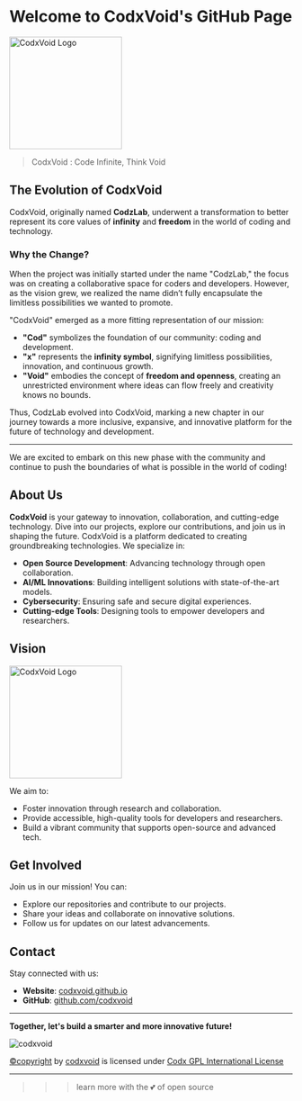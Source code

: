 # Welcome to CodxVoid's GitHub Page 
<img 
    src="https://github.com/codxvoid/codxvoid.github.io/blob/main/IMG/logo.jpg" 
    style="height: 200px; width: 200px;" 
    alt="CodxVoid Logo">

> CodxVoid : Code Infinite, Think Void

## The Evolution of CodxVoid

CodxVoid, originally named **CodzLab**, underwent a transformation to better represent its core values of **infinity** and **freedom** in the world of coding and technology.

### Why the Change?

When the project was initially started under the name "CodzLab," the focus was on creating a collaborative space for coders and developers. However, as the vision grew, we realized the name didn’t fully encapsulate the limitless possibilities we wanted to promote. 

"CodxVoid" emerged as a more fitting representation of our mission:
- **"Cod"** symbolizes the foundation of our community: coding and development.
- **"x"** represents the **infinity symbol**, signifying limitless possibilities, innovation, and continuous growth.
- **"Void"** embodies the concept of **freedom and openness**, creating an unrestricted environment where ideas can flow freely and creativity knows no bounds.

Thus, CodzLab evolved into CodxVoid, marking a new chapter in our journey towards a more inclusive, expansive, and innovative platform for the future of technology and development.

---

We are excited to embark on this new phase with the community and continue to push the boundaries of what is possible in the world of coding!



## About Us
**CodxVoid** is your gateway to innovation, collaboration, and cutting-edge technology. Dive into our projects, explore our contributions, and join us in shaping the future.
CodxVoid is a platform dedicated to creating groundbreaking technologies. We specialize in:

- **Open Source Development**: Advancing technology through open collaboration.
- **AI/ML Innovations**: Building intelligent solutions with state-of-the-art models.
- **Cybersecurity**: Ensuring safe and secure digital experiences.
- **Cutting-edge Tools**: Designing tools to empower developers and researchers.

## Vision
<img 
    src="https://github.com/codxvoid/codxvoid.github.io/blob/main/IMG/codxvoid.jpg" 
    style="height: 200px; width: 200px;" 
    alt="CodxVoid Logo">
    
We aim to:

- Foster innovation through research and collaboration.
- Provide accessible, high-quality tools for developers and researchers.
- Build a vibrant community that supports open-source and advanced tech.

## Get Involved
Join us in our mission! You can:

- Explore our repositories and contribute to our projects.
- Share your ideas and collaborate on innovative solutions.
- Follow us for updates on our latest advancements.

## Contact
Stay connected with us:

- **Website**: [codxvoid.github.io](https://codxvoid.github.io)
- **GitHub**: [github.com/codxvoid](https://github.com/codxvoid)

---

**Together, let's build a smarter and more innovative future!**

<p align="left"> <img src="https://komarev.com/ghpvc/?username=codxvoid&label=Site%20views&color=0e75b6&style=flat" alt="codxvoid" /> </p>

<p><a property="dct:title" rel="cc:attributionURL" href="http://codxvoid.github.io">&copy;copyright</a> by <a rel="cc:attributionURL dct:creator" property="cc:attributionName" href="https://linkedin.com/company/codxvoid">codxvoid</a> is licensed under <a href="https://github.com/codxvoid/codxvoid.github.io?tab=License-1-ov-file">Codx GPL International License</a></p>

---

>>> learn more with the 💕 of open source
